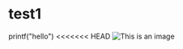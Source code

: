 # test1
printf("hello")
<<<<<<< HEAD
![This is an image](https://myoctocat.com/assets/images/base-octocat.svg)
